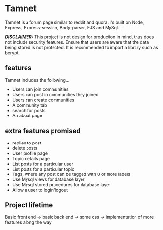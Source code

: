 # Tamnet

Tamnet is a forum page similar to reddit and quora. I's built on Node, Express, Express-session, Body-parser, EJS and MySql.

***DISCLAIMER:***
This project is not design for production in mind, thus does not include security features. Ensure that users are aware that the data being stored is not protected. It is recommended to import a library such as bcrypt.

## features
Tamnet includes the following...
- Users can join communities
- Users can post in communities they joined
- Users can create communities
- A community tab
- search for posts
- An about page

## extra features promised

- replies to post
- delete posts
- User profile page
- Topic details page
- List posts for a particular user
- List posts for a particular topic
- Tags, where any post can be tagged with 0 or more labels
- Use Mysql views for database layer
- Use Mysql stored procedures for database layer
- Allow a user to login/logout

## Project lifetime

Basic front end -> basic back end -> some css -> implementation of more features along the way
